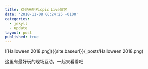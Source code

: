 ```yaml
---
title: 欢迎来到Picpic Live博客
date: '2018-11-08 00:24:25 +0100'
categories:
  - jekyll
  - update
layout: post
published: true
---
```

![Halloween 2018.png]({{site.baseurl}}/_posts/Halloween 2018.png)

这里有最好玩的现场互动，一起来看看吧
